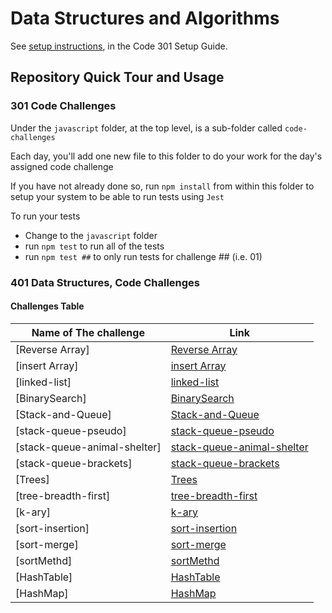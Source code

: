 # Data Structures and Algorithms

See [setup instructions](https://codefellows.github.io/setup-guide/code-301/2-code-challenges), in the Code 301 Setup Guide.

## Repository Quick Tour and Usage

### 301 Code Challenges

Under the `javascript` folder, at the top level, is a sub-folder called `code-challenges`

Each day, you'll add one new file to this folder to do your work for the day's assigned code challenge

If you have not already done so, run `npm install` from within this folder to setup your system to be able to run tests using `Jest`

To run your tests

- Change to the `javascript` folder
- run `npm test` to run all of the tests
- run `npm test ##` to only run tests for challenge ## (i.e. 01)

### 401 Data Structures, Code Challenges

#### Challenges Table

| **Name of The challenge** | **Link** |
|------------------|------|
|[Reverse Array]|[Reverse Array](./javascript/reverse/README.md)|
|[insert Array]|[insert Array](./javascript/insert-Shift-Array/README.md)|
|[linked-list]|[linked-list](./javascript/linked-list/README.md)|
|[BinarySearch]|[BinarySearch](./javascript/BinarySearch/README.md)|
|[Stack-and-Queue]|[Stack-and-Queue](./javascript/Stack-and-Queue/README.md)|
|[stack-queue-pseudo]|[stack-queue-pseudo](./javascript/stack-queue-pseudo/README.md)|
|[stack-queue-animal-shelter]|[stack-queue-animal-shelter](./javascript/stack-queue-animal-shelter/README.md)|
|[stack-queue-brackets]|[stack-queue-brackets](./javascript/stack-queue-brackets/README.md)|
|[Trees]|[Trees](./javascript/Trees/Binary/README.md)|
|[tree-breadth-first]|[tree-breadth-first](./javascript/Trees/Binary/README.md)|
|[k-ary]|[k-ary](./javascript/Trees/k-ary/README.md)|
|[sort-insertion]|[sort-insertion](./javascript/sorting-insertion/README.md)|
|[sort-merge]|[sort-merge](./javascript/merge-sort/README.md)|
|[sortMethd]|[sortMethd](./javascript/sortMethod/README.md)|
|[HashTable]|[HashTable](./javascript/Hash/README.md)|
|[HashMap]|[HashMap](./javascript/Hash/hashmap/README.md)|




